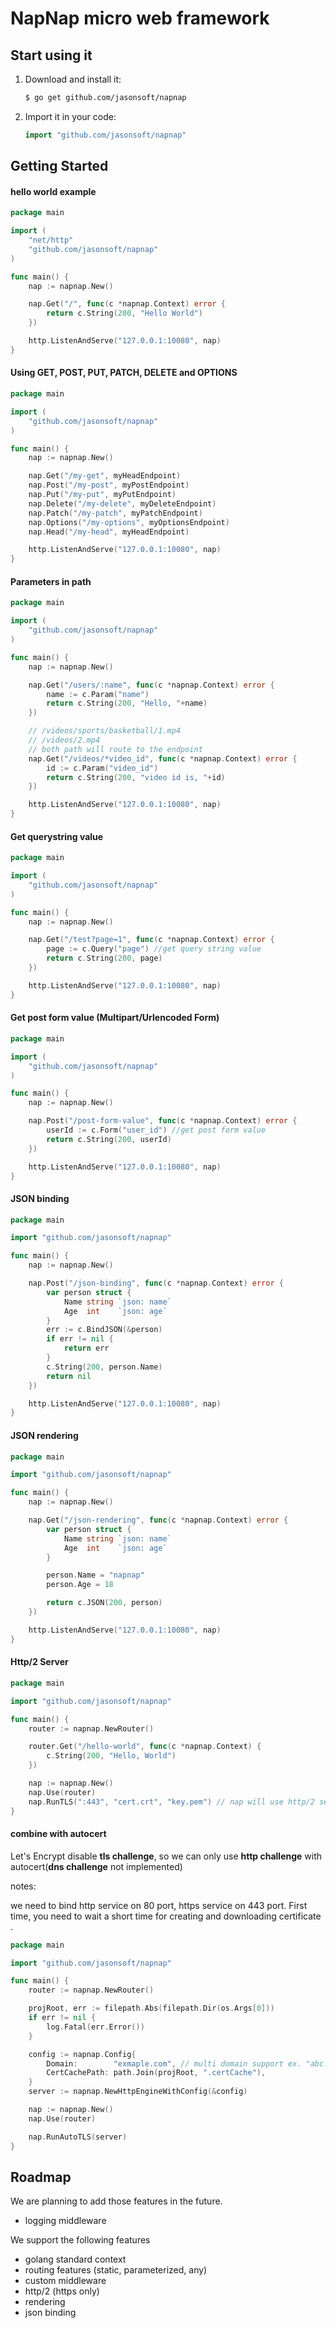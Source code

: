 # NapNap micro web framework

## Start using it
1. Download and install it:

    ```sh
    $ go get github.com/jasonsoft/napnap
    ```

2. Import it in your code:

    ```go
    import "github.com/jasonsoft/napnap"
    ```

## Getting Started

#### hello world example
```go
package main

import (
	"net/http"
	"github.com/jasonsoft/napnap"
)

func main() {
	nap := napnap.New()

	nap.Get("/", func(c *napnap.Context) error {
		return c.String(200, "Hello World")
	})

	http.ListenAndServe("127.0.0.1:10080", nap)
}
```

#### Using GET, POST, PUT, PATCH, DELETE and OPTIONS
```go
package main

import (
	"github.com/jasonsoft/napnap"
)

func main() {
	nap := napnap.New()

	nap.Get("/my-get", myHeadEndpoint)
	nap.Post("/my-post", myPostEndpoint)
	nap.Put("/my-put", myPutEndpoint)
	nap.Delete("/my-delete", myDeleteEndpoint)
	nap.Patch("/my-patch", myPatchEndpoint)
	nap.Options("/my-options", myOptionsEndpoint)
	nap.Head("/my-head", myHeadEndpoint)

	http.ListenAndServe("127.0.0.1:10080", nap)
}
```

#### Parameters in path

```go
package main

import (
	"github.com/jasonsoft/napnap"
)

func main() {
	nap := napnap.New()

	nap.Get("/users/:name", func(c *napnap.Context) error {
		name := c.Param("name")
		return c.String(200, "Hello, "+name)
	})

	// /videos/sports/basketball/1.mp4
	// /videos/2.mp4
	// both path will route to the endpoint
	nap.Get("/videos/*video_id", func(c *napnap.Context) error {
		id := c.Param("video_id")
		return c.String(200, "video id is, "+id)
	})

	http.ListenAndServe("127.0.0.1:10080", nap)
}
```

#### Get querystring value
```go
package main

import (
	"github.com/jasonsoft/napnap"
)

func main() {
	nap := napnap.New()

	nap.Get("/test?page=1", func(c *napnap.Context) error {
		page := c.Query("page") //get query string value
		return c.String(200, page)
	})

	http.ListenAndServe("127.0.0.1:10080", nap)
}
```

#### Get post form value (Multipart/Urlencoded Form)
```go
package main

import (
	"github.com/jasonsoft/napnap"
)

func main() {
	nap := napnap.New()

	nap.Post("/post-form-value", func(c *napnap.Context) error {
		userId := c.Form("user_id") //get post form value
		return c.String(200, userId)
	})

	http.ListenAndServe("127.0.0.1:10080", nap)
}
```

#### JSON binding

```go
package main

import "github.com/jasonsoft/napnap"

func main() {
	nap := napnap.New()

	nap.Post("/json-binding", func(c *napnap.Context) error {
		var person struct {
			Name string `json: name`
			Age  int    `json: age`
		}
        err := c.BindJSON(&person)
        if err != nil {
            return err
        }
		c.String(200, person.Name)
        return nil
	})

	http.ListenAndServe("127.0.0.1:10080", nap)
}
```

#### JSON rendering

```go
package main

import "github.com/jasonsoft/napnap"

func main() {
	nap := napnap.New()

	nap.Get("/json-rendering", func(c *napnap.Context) error {
		var person struct {
			Name string `json: name`
			Age  int    `json: age`
		}

		person.Name = "napnap"
		person.Age = 18

		return c.JSON(200, person)
	})

	http.ListenAndServe("127.0.0.1:10080", nap) 
}
```

#### Http/2 Server

```go
package main

import "github.com/jasonsoft/napnap"

func main() {
	router := napnap.NewRouter()

	router.Get("/hello-world", func(c *napnap.Context) {
		c.String(200, "Hello, World")
	})

	nap := napnap.New()
	nap.Use(router)
	nap.RunTLS(":443", "cert.crt", "key.pem") // nap will use http/2 server as default
}
```

#### combine with autocert

Let's Encrypt disable **tls challenge**, so we can only use **http challenge** with autocert(**dns challenge** not implemented)

notes:

we need to bind http service on 80 port, https service on 443 port. First time, you need to wait a short time for creating and downloading certificate .

```go
package main

import "github.com/jasonsoft/napnap"

func main() {
	router := napnap.NewRouter()

	projRoot, err := filepath.Abs(filepath.Dir(os.Args[0]))
	if err != nil {
		log.Fatal(err.Error())
	}

	config := napnap.Config{
		Domain:        "exmaple.com", // multi domain support ex. "abc.com, 123.com"
		CertCachePath: path.Join(projRoot, ".certCache"),
	}
	server := napnap.NewHttpEngineWithConfig(&config)

	nap := napnap.New()
	nap.Use(router)

	nap.RunAutoTLS(server)
}
```



## Roadmap
We are planning to add those features in the future.
- logging middleware

We support the following features
- golang standard context 
- routing features (static, parameterized, any)
- custom middleware
- http/2 (https only)
- rendering
- json binding